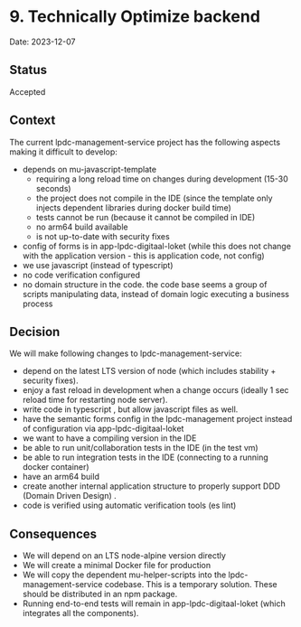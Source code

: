 # 9. Technically Optimize backend

Date: 2023-12-07

## Status

Accepted

## Context

The current lpdc-management-service project has the following aspects making it difficult to develop:
- depends on mu-javascript-template 
   - requiring a long reload time on changes during development (15-30 seconds)
   - the project does not compile in the IDE (since the template only injects dependent libraries during docker build time)
   - tests cannot be run (because it cannot be compiled in IDE)
   - no arm64 build available
   - is not up-to-date with security fixes
- config of forms is in app-lpdc-digitaal-loket (while this does not change with the application version - this is application code, not config)
- we use javascript (instead of typescript)
- no code verification configured
- no domain structure in the code. the code base seems a group of scripts manipulating data, instead of domain logic executing a business process

## Decision

We will make following changes to lpdc-management-service:
- depend on the latest LTS version of node (which includes stability + security fixes).
- enjoy a fast reload in development when a change occurs (ideally 1 sec reload time for restarting node server).
- write code in typescript , but allow javascript files as well.
- have the semantic forms config in the lpdc-management project instead of configuration via app-lpdc-digitaal-loket
- we want to have a compiling version in the IDE
- be able to run unit/collaboration tests in the IDE (in the test vm)
- be able to run integration tests in the IDE (connecting to a running docker container)
- have an arm64 build
- create another internal application structure to properly support DDD (Domain Driven Design) .
- code is verified using automatic verification tools (es lint)

## Consequences
- We will depend on an LTS node-alpine version directly
- We will create a minimal Docker file for production
- We will copy the dependent mu-helper-scripts into the lpdc-management-service codebase. This is a temporary solution. These should be distributed in an npm package.
- Running end-to-end tests will remain in app-lpdc-digitaal-loket (which integrates all the components).
